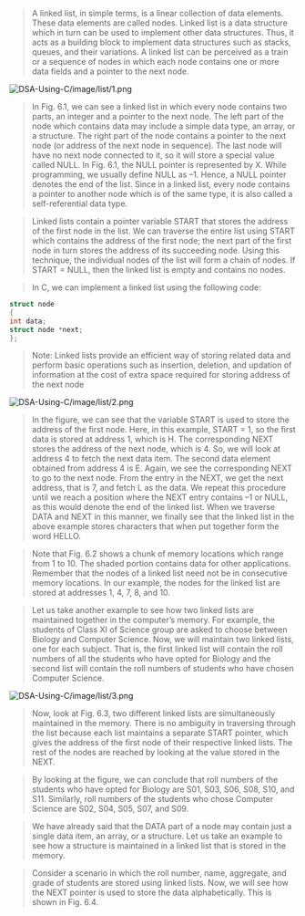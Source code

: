 
 >  A linked list, in simple terms, is a linear collection of data elements. These data elements are 
called nodes. Linked list is a data structure which in turn can be used to implement other data
 structures. Thus, it acts as a building block to implement data structures such as stacks, queues, 
and their variations. A linked list can be perceived as a train or a sequence of nodes in which each 
node contains one or more data fields and a pointer to the next node.
 

 ![DSA-Using-C/image/list/1.png](DSA-Using-C/image/list/1.png) 

 > In Fig. 6.1, we can see a linked list in which every node contains two parts, an integer and a 
pointer to the next node. The left part of the node which contains data may include a simple data 
type, an array, or a structure. The right part of the node contains a pointer to the next node (or 
address of the next node in sequence). The last node will have no next node connected to it, so 
it will store a special value called NULL. In Fig. 6.1, the NULL pointer is represented by X. While 
programming, we usually define NULL as –1. Hence, a NULL pointer denotes the end of the list. Since 
in a linked list, every node contains a pointer to another node which is of the same type, it is also 
called a self-referential data type.
 

 >  Linked lists contain a pointer variable START that stores the address of the first node in the list. 
We can traverse the entire list using START which contains the address of the first node; the next 
part of the first node in turn stores the address of its succeeding node. Using this technique, the 
individual nodes of the list will form a chain of nodes. If START = NULL, then the linked list is empty 
and contains no nodes.
 

 >  In C, we can implement a linked list using the following code: 

  ```cpp
 struct node
 {
 int data;
 struct node *next;
 };
```
 

 > Note: Linked lists provide an efficient way of storing related data and perform basic operations such as 
insertion, deletion, and updation of information at the cost of extra space required for storing address of the 
next node
 

 ![DSA-Using-C/image/list/2.png](DSA-Using-C/image/list/2.png) 

 >  In the figure, we can see that the variable START is used to 
store the address of the first node. Here, in this example, START 
= 1, so the first data is stored at address 1, which is H. The 
corresponding NEXT stores the address of the next node, which 
is 4. So, we will look at address 4 to fetch the next data item. 
The second data element obtained from address 4 is E. Again, 
we see the corresponding NEXT to go to the next node. From 
the entry in the NEXT, we get the next address, that is 7, and 
fetch L as the data. We repeat this procedure until we reach 
a position where the NEXT entry contains –1 or NULL, as this 
 would denote the end of the linked list. When we traverse DATA and NEXT in this manner, we finally 
see that the linked list in the above example stores characters that when put together form the 
word HELLO.
 

 >  Note that Fig. 6.2 shows a chunk of memory locations which range from 1 to 10. The shaded 
portion contains data for other applications. Remember that the nodes of a linked list need not 
be in consecutive memory locations. In our example, the nodes for the linked list are stored at 
addresses 1, 4, 7, 8, and 10.
 

 >  Let us take another example to see how two linked lists are maintained together in the computer’s 
memory. For example, the students of Class XI of Science group are asked to choose between Biology 
and Computer Science. Now, we will maintain two linked lists, one for each subject. That is, the 
first linked list will contain the roll numbers of all the students who have opted for Biology and the 
second list will contain the roll numbers of students who have chosen Computer Science.
 

 ![DSA-Using-C/image/list/3.png](DSA-Using-C/image/list/3.png) 

 > Now, look at Fig. 6.3, two different linked lists are simultaneously maintained in the memory. 
There is no ambiguity in traversing through the list because each list maintains a separate START 
pointer, which gives the address of the first node 
of their respective linked lists. The rest of the 
nodes are reached by looking at the value stored 
in the NEXT.
 

 >  By looking at the figure, we can conclude that 
roll numbers of the students who have opted for 
Biology are S01, S03, S06, S08, S10, and S11. 
Similarly, roll numbers of the students who chose 
Computer Science are S02, S04, S05, S07, and 
S09.
 

 > We have already said that the DATA part of a node 
may contain just a single data item, an array, or 
a structure. Let us take an example to see how a 
structure is maintained in a linked list that is stored 
in the memory.
 

 > Consider a scenario in which the roll number, 
name, aggregate, and grade of students are stored 
using linked lists. Now, we will see how the NEXT 
pointer is used to store the data alphabetically. 
This is shown in Fig. 6.4.
 
